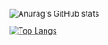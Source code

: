 ![Anurag's GitHub stats](https://github-readme-stats.vercel.app/api?username=Iskander229&show_icons=true&theme=aura)

[![Top Langs](https://github-readme-stats.vercel.app/api/top-langs/?username=Iskander229&layout=compact&theme=aura)](https://github.com/anuraghazra/github-readme-stats)



